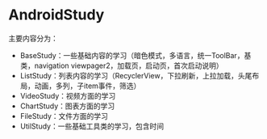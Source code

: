 # AndroidStudy

主要内容分为：
- BaseStudy：一些基础内容的学习（暗色模式，多语言，统一ToolBar，基类，navigation viewpager2，加载页，启动页，首次启动说明）
- ListStudy：列表内容的学习（RecyclerView，下拉刷新，上拉加载，头尾布局，动画，多列，子item事件，筛选）
- VideoStudy：视频方面的学习
- ChartStudy：图表方面的学习
- FileStudy：文件方面的学习
- UtilStudy：一些基础工具类的学习，包含时间


